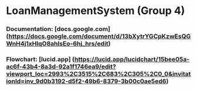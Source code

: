 # LoanManagementSystem (Group 4)

### Documentation: [docs.google.com] (https://docs.google.com/document/d/13bXytrYGCpKzwEsQGWnH4j1xHlqO8ahIsEo-6hj_hrs/edit)

### Flowchart: [lucid.app] (https://lucid.app/lucidchart/15bee05a-ac6f-43b4-8a3d-92a1f1746ea9/edit?viewport_loc=2993%2C3515%2C683%2C305%2C0_0&invitationId=inv_9d0b3192-d5f2-49b6-8379-3b00c0ae5ed6) 
